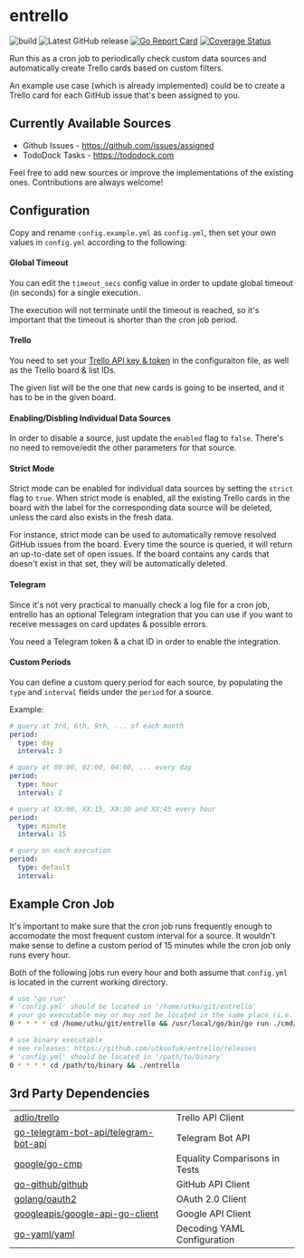 # entrello
![build](https://github.com/utkuufuk/entrello/workflows/entrello/badge.svg?branch=master)
![Latest GitHub release](https://img.shields.io/github/release/utkuufuk/entrello.svg)
[![Go Report Card](https://goreportcard.com/badge/github.com/utkuufuk/entrello)](https://goreportcard.com/report/github.com/utkuufuk/entrello)
[![Coverage Status](https://coveralls.io/repos/github/utkuufuk/entrello/badge.svg)](https://coveralls.io/github/utkuufuk/entrello)

Run this as a cron job to periodically check custom data sources and automatically create Trello cards based on custom filters.

An example use case (which is already implemented) could be to create a Trello card for each GitHub issue that's been assigned to you.

## Currently Available Sources
 * Github Issues - https://github.com/issues/assigned
 * TodoDock Tasks - https://tododock.com

Feel free to add new sources or improve the implementations of the existing ones. Contributions are always welcome!

## Configuration
Copy and rename `config.example.yml` as `config.yml`, then set your own values in `config.yml` according to the following:

#### Global Timeout
You can edit the `timeout_secs` config value in order to update global timeout (in seconds) for a single execution. 

The execution will not terminate until the timeout is reached, so it's important that the timeout is shorter than the cron job period.

#### Trello
You need to set your [Trello API key & token](https://trello.com/app-key) in the configuraiton file, as well as the Trello board & list IDs.

The given list will be the one that new cards is going to be inserted, and it has to be in the given board.

#### Enabling/Disbling Individual Data Sources
In order to disable a source, just update the `enabled` flag to `false`. There's no need to remove/edit the other parameters for that source.

#### Strict Mode
Strict mode can be enabled for individual data sources by setting the `strict` flag to `true`. When strict mode is enabled, all the existing Trello cards in the board with the label for the corresponding data source will be deleted, unless the card also exists in the fresh data. 

For instance, strict mode can be used to automatically remove resolved GitHub issues from the board. Every time the source is queried, it will return an up-to-date set of open issues. If the board contains any cards that doesn't exist in that set, they will be automatically deleted.

#### Telegram
Since it's not very practical to manually check a log file for a cron job, entrello has an optional Telegram integration that you can use if you want to receive messages on card updates & possible errors.

You need a Telegram token & a chat ID in order to enable the integration.

#### Custom Periods
You can define a custom query period for each source, by populating the `type` and `interval` fields under the `period` for a source.

Example:
```yml
# query at 3rd, 6th, 9th, ... of each month
period:
  type: day
  interval: 3

# query at 00:00, 02:00, 04:00, ... every day
period:
  type: hour
  interval: 2

# query at XX:00, XX:15, XX:30 and XX:45 every hour
period:
  type: minute
  interval: 15

# query on each execution
period:
  type: default
  interval:
```

## Example Cron Job
It's important to make sure that the cron job runs frequently enough to accomodate the most frequent custom interval for a source. It wouldn't make sense to define a custom period of 15 minutes while the cron job only runs every hour.

Both of the following jobs run every hour and both assume that `config.yml` is located in the current working directory.
``` sh
# use "go run"
# 'config.yml' should be located in '/home/utku/git/entrello'
# your go executable may or may not be located in the same place (i.e. /usr/local/go/bin/)
0 * * * * cd /home/utku/git/entrello && /usr/local/go/bin/go run ./cmd/entrello

# use binary executable
# see releases: https://github.com/utkuufuk/entrello/releases
# 'config.yml' should be located in '/path/to/binary'
0 * * * * cd /path/to/binary && ./entrello
```

## 3rd Party Dependencies
| | |
|:-|:-|
| [adlio/trello](https://github.com/adlio/trello)           | Trello API Client |
| [go-telegram-bot-api/telegram-bot-api](https://github.com/go-telegram-bot-api/telegram-bot-api) | Telegram Bot API |
| [google/go-cmp](https://github.com/google/go-cmp)         | Equality Comparisons in Tests |
| [go-github/github](https://github.com/google/go-github)   | GitHub API Client |
| [golang/oauth2](https://github.com/golang/oauth2)         | OAuth 2.0 Client |
| [googleapis/google-api-go-client](https://github.com/googleapis/google-api-go-client) | Google API Client |
| [go-yaml/yaml](https://github.com/go-yaml/yaml)           | Decoding YAML Configuration |
